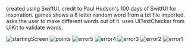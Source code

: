 created using SwiftUI, credit to Paul Hudson's 100 days of SwitfUI for inspiration. 
games shows a 8 letter random word from a txt file imported.
asks the user to make different words out of it. 
uses UITextChecker from UIKit to validate words. 

![startingScreen](https://github.com/user-attachments/assets/b02476e6-1406-4287-a079-bebe7082958d)
![points](https://github.com/user-attachments/assets/84682e9f-df79-45dc-b83f-23369c8784b6)
![error5](https://github.com/user-attachments/assets/8473a1d6-0b08-484a-af91-f88245c4c02f)
![error4](https://github.com/user-attachments/assets/519fd67b-fcad-4d18-ab0d-f5c930744710)
![error3](https://github.com/user-attachments/assets/46a2bd2e-fa04-4679-be97-15e4ce5a7bc1)
![error2](https://github.com/user-attachments/assets/22454d09-a841-4afd-9c79-c342d87e4119)
![error1](https://github.com/user-attachments/assets/a8eac48e-6337-406f-8b04-0104601980f4)
